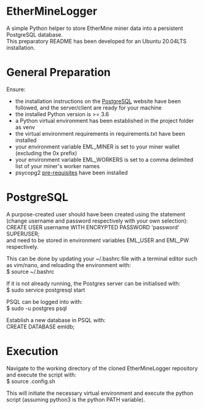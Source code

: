 # EtherMineLogger
A simple Python helper to store EtherMine miner data into a persistent PostgreSQL database.<br>
This preparatory README has been developed for an Ubuntu 20.04LTS installation.

# General Preparation
Ensure:
<ul>
    <li>the installation instructions on the <a href="https://www.postgresql.org/">PostgreSQL<a> website have been followed, and the server/client are ready for your machine</li>
    <li>the installed Python version is >= 3.6</li>
    <li>a Python virtual environment has been established in the project folder as venv</li>
    <li>the virtual environment requirements in requirements.txt have been installed</li>
    <li>your environment variable EML_MINER is set to your miner wallet (excluding the 0x prefix)</li>
    <li>your environment variable EML_WORKERS is set to a comma delimited list of your miner's worker names</li>
    <li>psycopg2 <a href="https://www.psycopg.org/install/">pre-requisites</a> have been installed</li>
</ul>
      
# PostgreSQL
A purpose-created user should have been created using the statement (change username and password respectively with your own selection):<br>
    CREATE USER username WITH ENCRYPTED PASSWORD 'password' SUPERUSER;<br>
<username> and <password> need to be stored in environment variables EML_USER and EML_PW respectively.

This can be done by updating your ~/.bashrc file with a terminal editor such as vim/nano, and reloading the environment with:<br>
    $ source ~/.bashrc
    
If it is not already running, the Postgres server can be initialised with:<br>
    $ sudo service postgresql start

PSQL can be logged into with:<br>
    $ sudo -u postgres psql

Establish a new database in PSQL with:<br>
    CREATE DATABASE emldb;
    
# Execution
Navigate to the working directory of the cloned EtherMineLogger repository and execute the script with:<br>
    $ source .config.sh

This will initiate the necessary virtual environment and execute the python script (assuming python3 is the python PATH variable).
